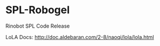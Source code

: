 # SPL-Robogel
Rinobot SPL Code Release

LoLA Docs: http://doc.aldebaran.com/2-8/naoqi/lola/lola.html
